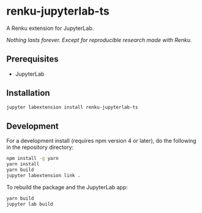 # renku-jupyterlab-ts

A Renku extension for JupyterLab.

*Nothing lasts forever. Except for reproducible research made with Renku.*

## Prerequisites

* JupyterLab

## Installation

```bash
jupyter labextension install renku-jupyterlab-ts
```

## Development

For a development install (requires npm version 4 or later), do the following
in the repository directory:

```bash
npm install -g yarn
yarn install
yarn build
jupyter labextension link .
```

To rebuild the package and the JupyterLab app:

```bash
yarn build
jupyter lab build
```
